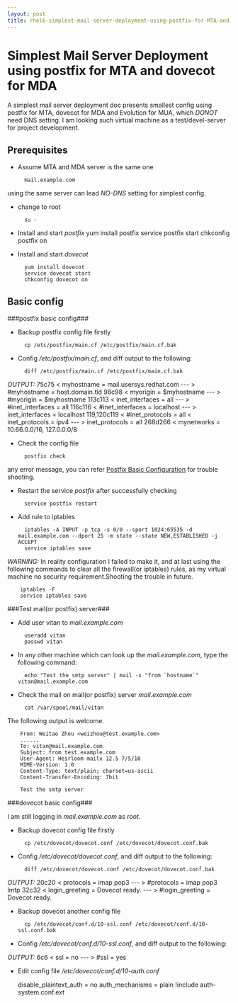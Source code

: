 ```yaml
---
layout: post
title: rhel6-simplest-mail-server-deployment-using-postfix-for-MTA-and-dovecot-for-MDA
---
```


Simplest Mail Server Deployment using postfix for MTA and dovecot for MDA
=========================================================================

A simplest mail server deployment doc presents smallest config using postfix for MTA, dovecot for MDA and Evolution for MUA, which *DONOT* need DNS setting.
I am looking such virtual machine as a test/devel-server for project development.

Prerequisites
-------------

* Assume MTA and MDA server is the same one

        mail.example.com

using the same server can lead *NO-DNS* setting for simplest config.

* change to root

        su -

* Install and start *postfix*
        yum install postfix
        service postfix start
        chkconfig postfix on

* Install and start *dovecot*

        yum install dovecot
        service dovecot start
        chkconfig dovecot on

Basic config
------------

###postfix basic config###

* Backup postfix config file firstly

        cp /etc/postfix/main.cf /etc/postfix/main.cf.bak

* Config */etc/postfix/main.cf*, and diff output to the following:

        diff /etc/postfix/main.cf /etc/postfix/main.cf.bak

*OUTPUT:*
        75c75
        < myhostname = mail.usersys.redhat.com
        ---
        > #myhostname = host.domain.tld
        98c98
        < myorigin = $myhostname
        ---
        > #myorigin = $myhostname
        113c113
        < inet_interfaces = all
        ---
        > #inet_interfaces = all
        116c116
        < #inet_interfaces = localhost
        ---
        > inet_interfaces = localhost
        119,120c119
        < #inet_protocols = all
        < inet_protocols = ipv4
        ---
        > inet_protocols = all
        268d266
        < mynetworks = 10.66.0.0/16, 127.0.0.0/8

* Check the config file

        postfix check

any error message, you can refer [Postfix Basic Configuration](http://www.postfix.org/BASIC_CONFIGURATION_README.html) for trouble shooting.

* Restart the service *postfix* after successfully checking

        service postfix restart

* Add rule to iptables

        iptables -A INPUT -p tcp -s 0/0 --sport 1024:65535 -d mail.example.com --dport 25 -m state --state NEW,ESTABLISHED -j ACCEPT
        service iptables save

*WARNING:* In reality configuration I failed to make it, and at last using the following commands to clear all the firewall(or iptables) rules, as my virtual machine no security requirement.Shooting the trouble in future.

        iptables -F
        service iptables save

###Test mail(or postfix) server###

* Add user vitan to *mail.example.com*

        useradd vitan
        passwd vitan

* In any other machine which can look up the *mail.example.com*, type the following command:

        echo "Test the smtp server" | mail -s "from `hostname`" vitan@mail.example.com

* Check the mail on mail(or postfix) server *mail.example.com*

        cat /var/spool/mail/vitan

The following output is welcome.

        From: Weitao Zhou <weizhou@test.example.com>
        ......
        To: vitan@mail.example.com
        Subject: from test.example.com
        User-Agent: Heirloom mailx 12.5 7/5/10
        MIME-Version: 1.0
        Content-Type: text/plain; charset=us-ascii
        Content-Transfer-Encoding: 7bit

        Test the smtp server

###dovecot basic config###

I am still logging in *mail.example.com* as *root*.

* Backup dovecot config file firstly

        cp /etc/dovecot/dovecot.conf /etc/dovecot/dovecot.conf.bak

* Config */etc/dovecot/dovecot.conf*, and diff output to the following:

        diff /etc/dovecot/dovecot.conf /etc/dovecot/dovecot.conf.bak

*OUTPUT:*
        20c20
        < protocols = imap pop3
        ---
        > #protocols = imap pop3 lmtp
        32c32
        < login_greeting = Dovecot ready.
        ---
        > #login_greeting = Dovecot ready.

* Backup dovecot another config file

        cp /etc/dovecot/conf.d/10-ssl.conf /etc/dovecot/conf.d/10-ssl.conf.bak

* Config */etc/dovecot/conf.d/10-ssl.conf*, and diff output to the following:

*OUTPUT:*
        6c6
        < ssl = no
        ---
        > #ssl = yes

* Edit config file */etc/dovecot/conf.d/10-auth.conf*

    disable_plaintext_auth = no
    auth_mechanisms = plain
    !include auth-system.conf.ext
